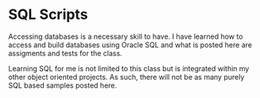 # SQL Scripts

Accessing databases is a necessary skill to have. 
I have learned how to access and build databases using Oracle SQL and what is posted here are assigments and tests for the class. 

Learning SQL for me is not limited to this class but is integrated within my other object oriented projects. As such, there will not be as many purely SQL based samples posted here.
